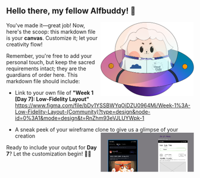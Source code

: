 ## Hello there, my fellow Alfbuddy! 💖

<img align="right" width="250px" src="../../assets/alf/alf-ufo.png">

You've made it—great job! Now, here's the scoop: this markdown file is your **canvas**. Customize it; let your creativity flow!

Remember, you're free to add your personal touch, but keep the sacred requirements intact; they are the guardians of order here. This markdown file should include:
- Link to your own file of **"Week 1 [Day 7]: Low-Fidelity Layout"**
    https://www.figma.com/file/bDv1YSSBWYqOiDZU0964Mj/Week-1%3A-Low-Fidelity-Layout-(Community)?type=design&node-id=0%3A1&mode=design&t=RnZhm93eVJLUYWpk-1

- A sneak peek of your wireframe clone to give us a glimpse of your creation
    <img align="right" width="250px" src="assets\Pictures_for_exercises\Lo-fi asset.jpg">    

Ready to include your output for **Day 7**? Let the customization begin! 🚀✨

<!-- You may now delete and modify the content of this file -->
